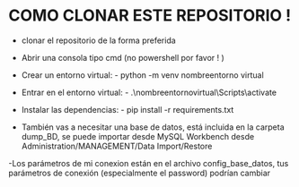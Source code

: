 # COMO CLONAR ESTE REPOSITORIO !

- clonar el repositorio de la forma preferida
- Abrir una consola tipo cmd (no powershell por favor ! )
- Crear un entorno virtual:
        - python -m venv nombreentorno virtual
- Entrar en el entorno virtual: 
        - .\nombreentornovirtual\Scripts\activate
- Instalar las dependencias:
        - pip install -r requirements.txt

- También vas a necesitar una base de datos, está incluida en la carpeta dump_BD, se puede importar desde MySQL Workbench
desde Administration/MANAGEMENT/Data Import/Restore

-Los parámetros de mi conexion están en el archivo config_base_datos, tus parámetros de conexión (especialmente el password)
podrían cambiar